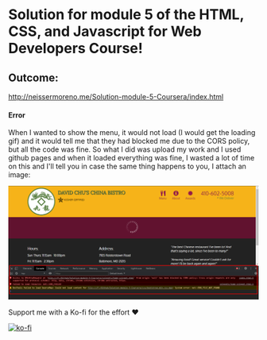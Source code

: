 # Solution for module 5 of the HTML, CSS, and Javascript for Web Developers Course!

## Outcome:

http://neissermoreno.me/Solution-module-5-Coursera/index.html

#### Error

When I wanted to show the menu, it would not load (I would get the loading gif) and it would tell me that they had blocked me due to the CORS policy, but all the code was fine. So what I did was upload my work and I used github pages and when it loaded everything was fine, I wasted a lot of time on this and I'll tell you in case the same thing happens to you, I attach an image:


![img completa](/img/1.png)

Support me with a Ko-fi for the effort :heart:

[![ko-fi](https://www.ko-fi.com/img/githubbutton_sm.svg)](https://ko-fi.com/C0C01KIR7)